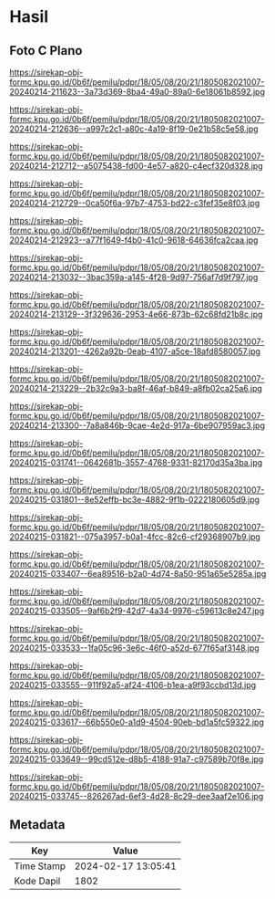 # Hasil

## Foto C Plano

https://sirekap-obj-formc.kpu.go.id/0b6f/pemilu/pdpr/18/05/08/20/21/1805082021007-20240214-211623--3a73d369-8ba4-49a0-89a0-6e18061b8592.jpg

https://sirekap-obj-formc.kpu.go.id/0b6f/pemilu/pdpr/18/05/08/20/21/1805082021007-20240214-212636--a997c2c1-a80c-4a19-8f19-0e21b58c5e58.jpg

https://sirekap-obj-formc.kpu.go.id/0b6f/pemilu/pdpr/18/05/08/20/21/1805082021007-20240214-212712--a5075438-fd00-4e57-a820-c4ecf320d328.jpg

https://sirekap-obj-formc.kpu.go.id/0b6f/pemilu/pdpr/18/05/08/20/21/1805082021007-20240214-212729--0ca50f6a-97b7-4753-bd22-c3fef35e8f03.jpg

https://sirekap-obj-formc.kpu.go.id/0b6f/pemilu/pdpr/18/05/08/20/21/1805082021007-20240214-212923--a77f1649-f4b0-41c0-9618-64636fca2caa.jpg

https://sirekap-obj-formc.kpu.go.id/0b6f/pemilu/pdpr/18/05/08/20/21/1805082021007-20240214-213032--3bac359a-a145-4f28-9d97-756af7d9f797.jpg

https://sirekap-obj-formc.kpu.go.id/0b6f/pemilu/pdpr/18/05/08/20/21/1805082021007-20240214-213129--3f329636-2953-4e66-873b-62c68fd21b8c.jpg

https://sirekap-obj-formc.kpu.go.id/0b6f/pemilu/pdpr/18/05/08/20/21/1805082021007-20240214-213201--4262a92b-0eab-4107-a5ce-18afd8580057.jpg

https://sirekap-obj-formc.kpu.go.id/0b6f/pemilu/pdpr/18/05/08/20/21/1805082021007-20240214-213229--2b32c9a3-ba8f-46af-b849-a8fb02ca25a6.jpg

https://sirekap-obj-formc.kpu.go.id/0b6f/pemilu/pdpr/18/05/08/20/21/1805082021007-20240214-213300--7a8a846b-9cae-4e2d-917a-6be907959ac3.jpg

https://sirekap-obj-formc.kpu.go.id/0b6f/pemilu/pdpr/18/05/08/20/21/1805082021007-20240215-031741--0642681b-3557-4768-9331-82170d35a3ba.jpg

https://sirekap-obj-formc.kpu.go.id/0b6f/pemilu/pdpr/18/05/08/20/21/1805082021007-20240215-031801--8e52effb-bc3e-4882-9f1b-0222180605d9.jpg

https://sirekap-obj-formc.kpu.go.id/0b6f/pemilu/pdpr/18/05/08/20/21/1805082021007-20240215-031821--075a3957-b0a1-4fcc-82c6-cf29368907b9.jpg

https://sirekap-obj-formc.kpu.go.id/0b6f/pemilu/pdpr/18/05/08/20/21/1805082021007-20240215-033407--6ea89516-b2a0-4d74-8a50-951a65e5285a.jpg

https://sirekap-obj-formc.kpu.go.id/0b6f/pemilu/pdpr/18/05/08/20/21/1805082021007-20240215-033505--9af6b2f9-42d7-4a34-9976-c59613c8e247.jpg

https://sirekap-obj-formc.kpu.go.id/0b6f/pemilu/pdpr/18/05/08/20/21/1805082021007-20240215-033533--1fa05c96-3e6c-46f0-a52d-677f65af3148.jpg

https://sirekap-obj-formc.kpu.go.id/0b6f/pemilu/pdpr/18/05/08/20/21/1805082021007-20240215-033555--911f92a5-af24-4106-b1ea-a9f93ccbd13d.jpg

https://sirekap-obj-formc.kpu.go.id/0b6f/pemilu/pdpr/18/05/08/20/21/1805082021007-20240215-033617--66b550e0-a1d9-4504-90eb-bd1a5fc59322.jpg

https://sirekap-obj-formc.kpu.go.id/0b6f/pemilu/pdpr/18/05/08/20/21/1805082021007-20240215-033649--99cd512e-d8b5-4188-91a7-c97589b70f8e.jpg

https://sirekap-obj-formc.kpu.go.id/0b6f/pemilu/pdpr/18/05/08/20/21/1805082021007-20240215-033745--826267ad-6ef3-4d28-8c29-dee3aaf2e106.jpg


## Metadata

| Key        | Value               |
| ---------- | ------------------- |
| Time Stamp | 2024-02-17 13:05:41 |
| Kode Dapil | 1802                |



